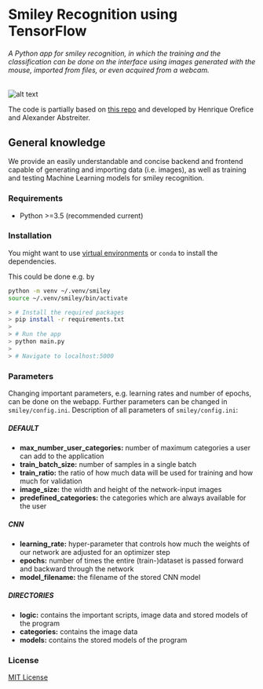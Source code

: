 # Smiley Recognition using TensorFlow

###### A Python app for smiley recognition, in which the training and the classification can be done on the interface using images generated with the mouse, imported from files, or even acquired from a webcam.

![alt text](./gif.gif "Smiley Recognition")

The code is partially based on [this
repo](https://github.com/sugyan/tensorflow-mnist) and developed by Henrique
Orefice and Alexander Abstreiter.

## General knowledge

We provide an easily understandable and concise backend and frontend capable of
generating and importing data (i.e. images), as well as training and testing
Machine Learning models for smiley recognition.

### Requirements

- Python >=3.5 (recommended current)

### Installation
You might want to use [virtual
environments](https://docs.python.org/3/library/venv.html) or `conda` to install
the dependencies.

This could be done e.g. by
```bash
python -m venv ~/.venv/smiley
source ~/.venv/smiley/bin/activate
```

```bash
> # Install the required packages
> pip install -r requirements.txt
>
> # Run the app
> python main.py
>
> # Navigate to localhost:5000
```

### Parameters

Changing important parameters, e.g. learning rates and number of epochs, can be
done on the webapp. Further parameters can be changed in `smiley/config.ini`.
Description of all parameters of `smiley/config.ini`:

##### DEFAULT

- **max_number_user_categories:** number of maximum categories a user can add to
  the application
- **train_batch_size:** number of samples in a single batch
- **train_ratio:** the ratio of how much data will be used for training and how
  much for validation
- **image_size:** the width and height of the network-input images
- **predefined_categories:** the categories which are always available for the
  user

##### CNN

- **learning_rate:** hyper-parameter that controls how much the weights of our
  network are adjusted for an optimizer step
- **epochs:** number of times the entire (train-)dataset is passed forward and
  backward through the network
- **model_filename:** the filename of the stored CNN model

##### DIRECTORIES

- **logic:** contains the important scripts, image data and stored models of the
  program
- **categories:** contains the image data
- **models:** contains the stored models of the program

### License

[MIT License](LICENSE)
